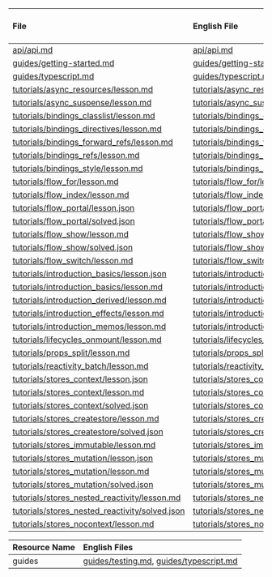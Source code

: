 
<!--MM:START (UPDATED:lang=zh-cn) -->
| File                                                                                                                                                         | English File                                                                                                                                              | Last Updated (EN)                                                                                   | Last Updated (ZH-CN)                                                                                |
| :----------------------------------------------------------------------------------------------------------------------------------------------------------- | :-------------------------------------------------------------------------------------------------------------------------------------------------------- | :-------------------------------------------------------------------------------------------------- | :-------------------------------------------------------------------------------------------------- |
| [api/api.md](https://github.com/solidjs/solid-docs/tree/main/langs/zh-cn/api/api.md)                                                                         | [api/api.md](https://github.com/solidjs/solid-docs/tree/main/langs/en/api/api.md)                                                                         | [6/29/2023](https://github.com/solidjs/solid-docs/commit/0715964e563781fc22933bb9653fde39957b3a28)  | [9/10/2022](https://github.com/solidjs/solid-docs/commit/97f41fa02a81dd8ce917b8c5b5f592dde0b07dd1)  |
| [guides/getting-started.md](https://github.com/solidjs/solid-docs/tree/main/langs/zh-cn/guides/getting-started.md)                                           | [guides/getting-started.md](https://github.com/solidjs/solid-docs/tree/main/langs/en/guides/getting-started.md)                                           | [6/23/2023](https://github.com/solidjs/solid-docs/commit/158a3a7fdbc25f2856a7899b73bda68616864db3)  | [3/20/2023](https://github.com/solidjs/solid-docs/commit/e768d8da58616a3484577509e02ed1ff4158c951)  |
| [guides/typescript.md](https://github.com/solidjs/solid-docs/tree/main/langs/zh-cn/guides/typescript.md)                                                     | [guides/typescript.md](https://github.com/solidjs/solid-docs/tree/main/langs/en/guides/typescript.md)                                                     | [8/6/2023](https://github.com/solidjs/solid-docs/commit/7071449ac20afae2c2126113680a2f7d1ae3145f)   | [9/10/2022](https://github.com/solidjs/solid-docs/commit/97f41fa02a81dd8ce917b8c5b5f592dde0b07dd1)  |
| [tutorials/async_resources/lesson.md](https://github.com/solidjs/solid-docs/tree/main/langs/zh-cn/tutorials/async_resources/lesson.md)                       | [tutorials/async_resources/lesson.md](https://github.com/solidjs/solid-docs/tree/main/langs/en/tutorials/async_resources/lesson.md)                       | [10/30/2022](https://github.com/solidjs/solid-docs/commit/df4b4f089f2bb404dcf0815ab3fe65c69ace8c4e) | [11/10/2021](https://github.com/solidjs/solid-docs/commit/fd3aaa5cf6df1e9e663e97a62e0b516ce6c8ca2f) |
| [tutorials/async_suspense/lesson.md](https://github.com/solidjs/solid-docs/tree/main/langs/zh-cn/tutorials/async_suspense/lesson.md)                         | [tutorials/async_suspense/lesson.md](https://github.com/solidjs/solid-docs/tree/main/langs/en/tutorials/async_suspense/lesson.md)                         | [3/20/2023](https://github.com/solidjs/solid-docs/commit/e768d8da58616a3484577509e02ed1ff4158c951)  | [11/10/2021](https://github.com/solidjs/solid-docs/commit/fd3aaa5cf6df1e9e663e97a62e0b516ce6c8ca2f) |
| [tutorials/bindings_classlist/lesson.md](https://github.com/solidjs/solid-docs/tree/main/langs/zh-cn/tutorials/bindings_classlist/lesson.md)                 | [tutorials/bindings_classlist/lesson.md](https://github.com/solidjs/solid-docs/tree/main/langs/en/tutorials/bindings_classlist/lesson.md)                 | [5/25/2022](https://github.com/solidjs/solid-docs/commit/5e19160028a8f26c68fd43e943711696b4f30e0c)  | [11/10/2021](https://github.com/solidjs/solid-docs/commit/fd3aaa5cf6df1e9e663e97a62e0b516ce6c8ca2f) |
| [tutorials/bindings_directives/lesson.md](https://github.com/solidjs/solid-docs/tree/main/langs/zh-cn/tutorials/bindings_directives/lesson.md)               | [tutorials/bindings_directives/lesson.md](https://github.com/solidjs/solid-docs/tree/main/langs/en/tutorials/bindings_directives/lesson.md)               | [5/25/2022](https://github.com/solidjs/solid-docs/commit/5e19160028a8f26c68fd43e943711696b4f30e0c)  | [11/10/2021](https://github.com/solidjs/solid-docs/commit/fd3aaa5cf6df1e9e663e97a62e0b516ce6c8ca2f) |
| [tutorials/bindings_forward_refs/lesson.md](https://github.com/solidjs/solid-docs/tree/main/langs/zh-cn/tutorials/bindings_forward_refs/lesson.md)           | [tutorials/bindings_forward_refs/lesson.md](https://github.com/solidjs/solid-docs/tree/main/langs/en/tutorials/bindings_forward_refs/lesson.md)           | [3/20/2023](https://github.com/solidjs/solid-docs/commit/e768d8da58616a3484577509e02ed1ff4158c951)  | [11/10/2021](https://github.com/solidjs/solid-docs/commit/fd3aaa5cf6df1e9e663e97a62e0b516ce6c8ca2f) |
| [tutorials/bindings_refs/lesson.md](https://github.com/solidjs/solid-docs/tree/main/langs/zh-cn/tutorials/bindings_refs/lesson.md)                           | [tutorials/bindings_refs/lesson.md](https://github.com/solidjs/solid-docs/tree/main/langs/en/tutorials/bindings_refs/lesson.md)                           | [5/25/2022](https://github.com/solidjs/solid-docs/commit/5e19160028a8f26c68fd43e943711696b4f30e0c)  | [5/7/2022](https://github.com/solidjs/solid-docs/commit/fcb19d8a5d1cb6d494f52237fdce72d5fab522ca)   |
| [tutorials/bindings_style/lesson.md](https://github.com/solidjs/solid-docs/tree/main/langs/zh-cn/tutorials/bindings_style/lesson.md)                         | [tutorials/bindings_style/lesson.md](https://github.com/solidjs/solid-docs/tree/main/langs/en/tutorials/bindings_style/lesson.md)                         | [5/7/2022](https://github.com/solidjs/solid-docs/commit/fcb19d8a5d1cb6d494f52237fdce72d5fab522ca)   | [11/10/2021](https://github.com/solidjs/solid-docs/commit/fd3aaa5cf6df1e9e663e97a62e0b516ce6c8ca2f) |
| [tutorials/flow_for/lesson.md](https://github.com/solidjs/solid-docs/tree/main/langs/zh-cn/tutorials/flow_for/lesson.md)                                     | [tutorials/flow_for/lesson.md](https://github.com/solidjs/solid-docs/tree/main/langs/en/tutorials/flow_for/lesson.md)                                     | [5/7/2022](https://github.com/solidjs/solid-docs/commit/fcb19d8a5d1cb6d494f52237fdce72d5fab522ca)   | [11/10/2021](https://github.com/solidjs/solid-docs/commit/fd3aaa5cf6df1e9e663e97a62e0b516ce6c8ca2f) |
| [tutorials/flow_index/lesson.md](https://github.com/solidjs/solid-docs/tree/main/langs/zh-cn/tutorials/flow_index/lesson.md)                                 | [tutorials/flow_index/lesson.md](https://github.com/solidjs/solid-docs/tree/main/langs/en/tutorials/flow_index/lesson.md)                                 | [12/8/2021](https://github.com/solidjs/solid-docs/commit/c3d24c85e344240c1cb34af4e3687ca3367a4f37)  | [11/10/2021](https://github.com/solidjs/solid-docs/commit/fd3aaa5cf6df1e9e663e97a62e0b516ce6c8ca2f) |
| [tutorials/flow_portal/lesson.json](https://github.com/solidjs/solid-docs/tree/main/langs/zh-cn/tutorials/flow_portal/lesson.json)                           | [tutorials/flow_portal/lesson.json](https://github.com/solidjs/solid-docs/tree/main/langs/en/tutorials/flow_portal/lesson.json)                           | [3/20/2023](https://github.com/solidjs/solid-docs/commit/e768d8da58616a3484577509e02ed1ff4158c951)  | [11/10/2021](https://github.com/solidjs/solid-docs/commit/fd3aaa5cf6df1e9e663e97a62e0b516ce6c8ca2f) |
| [tutorials/flow_portal/solved.json](https://github.com/solidjs/solid-docs/tree/main/langs/zh-cn/tutorials/flow_portal/solved.json)                           | [tutorials/flow_portal/solved.json](https://github.com/solidjs/solid-docs/tree/main/langs/en/tutorials/flow_portal/solved.json)                           | [3/20/2023](https://github.com/solidjs/solid-docs/commit/e768d8da58616a3484577509e02ed1ff4158c951)  | [11/10/2021](https://github.com/solidjs/solid-docs/commit/fd3aaa5cf6df1e9e663e97a62e0b516ce6c8ca2f) |
| [tutorials/flow_show/lesson.md](https://github.com/solidjs/solid-docs/tree/main/langs/zh-cn/tutorials/flow_show/lesson.md)                                   | [tutorials/flow_show/lesson.md](https://github.com/solidjs/solid-docs/tree/main/langs/en/tutorials/flow_show/lesson.md)                                   | [7/28/2023](https://github.com/solidjs/solid-docs/commit/0fe52fb53e326ee73bef32985dbb100a56705d9d)  | [11/10/2021](https://github.com/solidjs/solid-docs/commit/fd3aaa5cf6df1e9e663e97a62e0b516ce6c8ca2f) |
| [tutorials/flow_show/solved.json](https://github.com/solidjs/solid-docs/tree/main/langs/zh-cn/tutorials/flow_show/solved.json)                               | [tutorials/flow_show/solved.json](https://github.com/solidjs/solid-docs/tree/main/langs/en/tutorials/flow_show/solved.json)                               | [2/20/2022](https://github.com/solidjs/solid-docs/commit/9af62b862bf06ae15e5d84200a01befac4aab5f3)  | [11/10/2021](https://github.com/solidjs/solid-docs/commit/fd3aaa5cf6df1e9e663e97a62e0b516ce6c8ca2f) |
| [tutorials/flow_switch/lesson.md](https://github.com/solidjs/solid-docs/tree/main/langs/zh-cn/tutorials/flow_switch/lesson.md)                               | [tutorials/flow_switch/lesson.md](https://github.com/solidjs/solid-docs/tree/main/langs/en/tutorials/flow_switch/lesson.md)                               | [3/20/2023](https://github.com/solidjs/solid-docs/commit/1056395ad8d8a408e0bec6b3ce75b11d66549a3c)  | [11/10/2021](https://github.com/solidjs/solid-docs/commit/fd3aaa5cf6df1e9e663e97a62e0b516ce6c8ca2f) |
| [tutorials/introduction_basics/lesson.json](https://github.com/solidjs/solid-docs/tree/main/langs/zh-cn/tutorials/introduction_basics/lesson.json)           | [tutorials/introduction_basics/lesson.json](https://github.com/solidjs/solid-docs/tree/main/langs/en/tutorials/introduction_basics/lesson.json)           | [12/22/2021](https://github.com/solidjs/solid-docs/commit/965b2ec299849c69f2a9ec4bec637a56bfa22ead) | [11/10/2021](https://github.com/solidjs/solid-docs/commit/fd3aaa5cf6df1e9e663e97a62e0b516ce6c8ca2f) |
| [tutorials/introduction_basics/lesson.md](https://github.com/solidjs/solid-docs/tree/main/langs/zh-cn/tutorials/introduction_basics/lesson.md)               | [tutorials/introduction_basics/lesson.md](https://github.com/solidjs/solid-docs/tree/main/langs/en/tutorials/introduction_basics/lesson.md)               | [3/20/2023](https://github.com/solidjs/solid-docs/commit/e768d8da58616a3484577509e02ed1ff4158c951)  | [11/10/2021](https://github.com/solidjs/solid-docs/commit/fd3aaa5cf6df1e9e663e97a62e0b516ce6c8ca2f) |
| [tutorials/introduction_derived/lesson.md](https://github.com/solidjs/solid-docs/tree/main/langs/zh-cn/tutorials/introduction_derived/lesson.md)             | [tutorials/introduction_derived/lesson.md](https://github.com/solidjs/solid-docs/tree/main/langs/en/tutorials/introduction_derived/lesson.md)             | [12/22/2021](https://github.com/solidjs/solid-docs/commit/965b2ec299849c69f2a9ec4bec637a56bfa22ead) | [11/10/2021](https://github.com/solidjs/solid-docs/commit/fd3aaa5cf6df1e9e663e97a62e0b516ce6c8ca2f) |
| [tutorials/introduction_effects/lesson.md](https://github.com/solidjs/solid-docs/tree/main/langs/zh-cn/tutorials/introduction_effects/lesson.md)             | [tutorials/introduction_effects/lesson.md](https://github.com/solidjs/solid-docs/tree/main/langs/en/tutorials/introduction_effects/lesson.md)             | [12/22/2021](https://github.com/solidjs/solid-docs/commit/965b2ec299849c69f2a9ec4bec637a56bfa22ead) | [11/10/2021](https://github.com/solidjs/solid-docs/commit/fd3aaa5cf6df1e9e663e97a62e0b516ce6c8ca2f) |
| [tutorials/introduction_memos/lesson.md](https://github.com/solidjs/solid-docs/tree/main/langs/zh-cn/tutorials/introduction_memos/lesson.md)                 | [tutorials/introduction_memos/lesson.md](https://github.com/solidjs/solid-docs/tree/main/langs/en/tutorials/introduction_memos/lesson.md)                 | [12/22/2021](https://github.com/solidjs/solid-docs/commit/965b2ec299849c69f2a9ec4bec637a56bfa22ead) | [11/10/2021](https://github.com/solidjs/solid-docs/commit/fd3aaa5cf6df1e9e663e97a62e0b516ce6c8ca2f) |
| [tutorials/lifecycles_onmount/lesson.md](https://github.com/solidjs/solid-docs/tree/main/langs/zh-cn/tutorials/lifecycles_onmount/lesson.md)                 | [tutorials/lifecycles_onmount/lesson.md](https://github.com/solidjs/solid-docs/tree/main/langs/en/tutorials/lifecycles_onmount/lesson.md)                 | [5/25/2022](https://github.com/solidjs/solid-docs/commit/5e19160028a8f26c68fd43e943711696b4f30e0c)  | [11/10/2021](https://github.com/solidjs/solid-docs/commit/fd3aaa5cf6df1e9e663e97a62e0b516ce6c8ca2f) |
| [tutorials/props_split/lesson.md](https://github.com/solidjs/solid-docs/tree/main/langs/zh-cn/tutorials/props_split/lesson.md)                               | [tutorials/props_split/lesson.md](https://github.com/solidjs/solid-docs/tree/main/langs/en/tutorials/props_split/lesson.md)                               | [2/27/2022](https://github.com/solidjs/solid-docs/commit/24f3b78b9cd64c9ae02525eab252cee845f88e99)  | [11/10/2021](https://github.com/solidjs/solid-docs/commit/fd3aaa5cf6df1e9e663e97a62e0b516ce6c8ca2f) |
| [tutorials/reactivity_batch/lesson.md](https://github.com/solidjs/solid-docs/tree/main/langs/zh-cn/tutorials/reactivity_batch/lesson.md)                     | [tutorials/reactivity_batch/lesson.md](https://github.com/solidjs/solid-docs/tree/main/langs/en/tutorials/reactivity_batch/lesson.md)                     | [9/10/2022](https://github.com/solidjs/solid-docs/commit/97f41fa02a81dd8ce917b8c5b5f592dde0b07dd1)  | [11/10/2021](https://github.com/solidjs/solid-docs/commit/fd3aaa5cf6df1e9e663e97a62e0b516ce6c8ca2f) |
| [tutorials/stores_context/lesson.json](https://github.com/solidjs/solid-docs/tree/main/langs/zh-cn/tutorials/stores_context/lesson.json)                     | [tutorials/stores_context/lesson.json](https://github.com/solidjs/solid-docs/tree/main/langs/en/tutorials/stores_context/lesson.json)                     | [9/7/2022](https://github.com/solidjs/solid-docs/commit/7a0656c409728d26f791ad1e30648171963a5316)   | [11/10/2021](https://github.com/solidjs/solid-docs/commit/fd3aaa5cf6df1e9e663e97a62e0b516ce6c8ca2f) |
| [tutorials/stores_context/lesson.md](https://github.com/solidjs/solid-docs/tree/main/langs/zh-cn/tutorials/stores_context/lesson.md)                         | [tutorials/stores_context/lesson.md](https://github.com/solidjs/solid-docs/tree/main/langs/en/tutorials/stores_context/lesson.md)                         | [3/20/2023](https://github.com/solidjs/solid-docs/commit/e768d8da58616a3484577509e02ed1ff4158c951)  | [11/10/2021](https://github.com/solidjs/solid-docs/commit/fd3aaa5cf6df1e9e663e97a62e0b516ce6c8ca2f) |
| [tutorials/stores_context/solved.json](https://github.com/solidjs/solid-docs/tree/main/langs/zh-cn/tutorials/stores_context/solved.json)                     | [tutorials/stores_context/solved.json](https://github.com/solidjs/solid-docs/tree/main/langs/en/tutorials/stores_context/solved.json)                     | [9/7/2022](https://github.com/solidjs/solid-docs/commit/7a0656c409728d26f791ad1e30648171963a5316)   | [11/10/2021](https://github.com/solidjs/solid-docs/commit/fd3aaa5cf6df1e9e663e97a62e0b516ce6c8ca2f) |
| [tutorials/stores_createstore/lesson.md](https://github.com/solidjs/solid-docs/tree/main/langs/zh-cn/tutorials/stores_createstore/lesson.md)                 | [tutorials/stores_createstore/lesson.md](https://github.com/solidjs/solid-docs/tree/main/langs/en/tutorials/stores_createstore/lesson.md)                 | [3/20/2023](https://github.com/solidjs/solid-docs/commit/e768d8da58616a3484577509e02ed1ff4158c951)  | [11/10/2021](https://github.com/solidjs/solid-docs/commit/fd3aaa5cf6df1e9e663e97a62e0b516ce6c8ca2f) |
| [tutorials/stores_createstore/solved.json](https://github.com/solidjs/solid-docs/tree/main/langs/zh-cn/tutorials/stores_createstore/solved.json)             | [tutorials/stores_createstore/solved.json](https://github.com/solidjs/solid-docs/tree/main/langs/en/tutorials/stores_createstore/solved.json)             | [5/25/2022](https://github.com/solidjs/solid-docs/commit/5e19160028a8f26c68fd43e943711696b4f30e0c)  | [11/10/2021](https://github.com/solidjs/solid-docs/commit/fd3aaa5cf6df1e9e663e97a62e0b516ce6c8ca2f) |
| [tutorials/stores_immutable/lesson.md](https://github.com/solidjs/solid-docs/tree/main/langs/zh-cn/tutorials/stores_immutable/lesson.md)                     | [tutorials/stores_immutable/lesson.md](https://github.com/solidjs/solid-docs/tree/main/langs/en/tutorials/stores_immutable/lesson.md)                     | [5/25/2022](https://github.com/solidjs/solid-docs/commit/5e19160028a8f26c68fd43e943711696b4f30e0c)  | [11/10/2021](https://github.com/solidjs/solid-docs/commit/fd3aaa5cf6df1e9e663e97a62e0b516ce6c8ca2f) |
| [tutorials/stores_mutation/lesson.json](https://github.com/solidjs/solid-docs/tree/main/langs/zh-cn/tutorials/stores_mutation/lesson.json)                   | [tutorials/stores_mutation/lesson.json](https://github.com/solidjs/solid-docs/tree/main/langs/en/tutorials/stores_mutation/lesson.json)                   | [3/20/2023](https://github.com/solidjs/solid-docs/commit/1056395ad8d8a408e0bec6b3ce75b11d66549a3c)  | [11/10/2021](https://github.com/solidjs/solid-docs/commit/fd3aaa5cf6df1e9e663e97a62e0b516ce6c8ca2f) |
| [tutorials/stores_mutation/lesson.md](https://github.com/solidjs/solid-docs/tree/main/langs/zh-cn/tutorials/stores_mutation/lesson.md)                       | [tutorials/stores_mutation/lesson.md](https://github.com/solidjs/solid-docs/tree/main/langs/en/tutorials/stores_mutation/lesson.md)                       | [5/25/2022](https://github.com/solidjs/solid-docs/commit/5e19160028a8f26c68fd43e943711696b4f30e0c)  | [11/10/2021](https://github.com/solidjs/solid-docs/commit/fd3aaa5cf6df1e9e663e97a62e0b516ce6c8ca2f) |
| [tutorials/stores_mutation/solved.json](https://github.com/solidjs/solid-docs/tree/main/langs/zh-cn/tutorials/stores_mutation/solved.json)                   | [tutorials/stores_mutation/solved.json](https://github.com/solidjs/solid-docs/tree/main/langs/en/tutorials/stores_mutation/solved.json)                   | [3/20/2023](https://github.com/solidjs/solid-docs/commit/e768d8da58616a3484577509e02ed1ff4158c951)  | [11/10/2021](https://github.com/solidjs/solid-docs/commit/fd3aaa5cf6df1e9e663e97a62e0b516ce6c8ca2f) |
| [tutorials/stores_nested_reactivity/lesson.md](https://github.com/solidjs/solid-docs/tree/main/langs/zh-cn/tutorials/stores_nested_reactivity/lesson.md)     | [tutorials/stores_nested_reactivity/lesson.md](https://github.com/solidjs/solid-docs/tree/main/langs/en/tutorials/stores_nested_reactivity/lesson.md)     | [9/7/2022](https://github.com/solidjs/solid-docs/commit/7a0656c409728d26f791ad1e30648171963a5316)   | [11/10/2021](https://github.com/solidjs/solid-docs/commit/fd3aaa5cf6df1e9e663e97a62e0b516ce6c8ca2f) |
| [tutorials/stores_nested_reactivity/solved.json](https://github.com/solidjs/solid-docs/tree/main/langs/zh-cn/tutorials/stores_nested_reactivity/solved.json) | [tutorials/stores_nested_reactivity/solved.json](https://github.com/solidjs/solid-docs/tree/main/langs/en/tutorials/stores_nested_reactivity/solved.json) | [9/7/2022](https://github.com/solidjs/solid-docs/commit/7a0656c409728d26f791ad1e30648171963a5316)   | [11/10/2021](https://github.com/solidjs/solid-docs/commit/fd3aaa5cf6df1e9e663e97a62e0b516ce6c8ca2f) |
| [tutorials/stores_nocontext/lesson.md](https://github.com/solidjs/solid-docs/tree/main/langs/zh-cn/tutorials/stores_nocontext/lesson.md)                     | [tutorials/stores_nocontext/lesson.md](https://github.com/solidjs/solid-docs/tree/main/langs/en/tutorials/stores_nocontext/lesson.md)                     | [3/20/2023](https://github.com/solidjs/solid-docs/commit/e768d8da58616a3484577509e02ed1ff4158c951)  | [11/10/2021](https://github.com/solidjs/solid-docs/commit/fd3aaa5cf6df1e9e663e97a62e0b516ce6c8ca2f) |

<!--MM:END-->
<!--MM:START (CREATED:lang=zh-cn) -->
| Resource Name | English Files                                                                                                                                                                                                |
| :------------ | :----------------------------------------------------------------------------------------------------------------------------------------------------------------------------------------------------------- |
| guides        | [guides/testing.md](https://github.com/solidjs/solid-docs/tree/main/langs/zh-cn/guides/testing.md), [guides/typescript.md](https://github.com/solidjs/solid-docs/tree/main/langs/zh-cn/guides/typescript.md) |
<!--MM:END-->
        